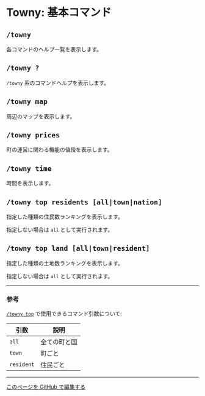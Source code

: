 # Towny: 基本コマンド

## `/towny`

各コマンドのヘルプ一覧を表示します。

## `/towny ?`

`/towny` 系のコマンドヘルプを表示します。

## `/towny map`

周辺のマップを表示します。

## `/towny prices`

町の運営に関わる機能の値段を表示します。

## `/towny time`

時間を表示します。

## `/towny top residents [all|town|nation]`

指定した種類の住民数ランキングを表示します。

指定しない場合は `all` として実行されます。

## `/towny top land [all|town|resident]`

指定した種類の土地数ランキングを表示します。

指定しない場合は `all` として実行されます。

----

### 参考

[`/towny top`](#towny-top-land-alltownresident) で使用できるコマンド引数について:

| 引数 | 説明 |
| ---- | ---- |
| `all` | 全ての町と国 |
| `town` | 町ごと |
| `resident` | 住民ごと |

----

[このページを GitHub で編集する](https://github.com/GiganticMinecraft/CommandReference/edit/main/src/towny/general.md)
